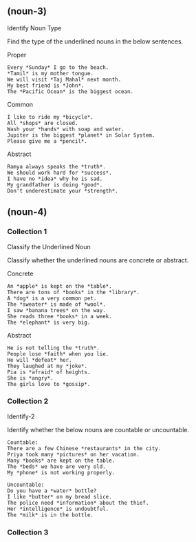 ## (noun-3)

Identify Noun Type

Find the type of the underlined nouns in the below sentences.

Proper

```
Every *Sunday* I go to the beach.
*Tamil* is my mother tongue.
We will visit *Taj Mahal* next month.
My best friend is *John*.
The *Pacific Ocean* is the biggest ocean.
```

Common

```
I like to ride my *bicycle*.
All *shops* are closed.
Wash your *hands* with soap and water.
Jupiter is the biggest *planet* in Solar System.
Please give me a *pencil*.
```

Abstract

```
Ramya always speaks the *truth*.
We should work hard for *success*.
I have no *idea* why he is sad.
My grandfather is doing *good*.
Don't underestimate your *strength*.
```

## (noun-4)

### Collection 1

Classify the Underlined Noun

Classify whether the underlined nouns are concrete or abstract.

Concrete

```
An *apple* is kept on the *table*.
There are tons of *books* in the *library*.
A *dog* is a very common pet.
The *sweater* is made of *wool*.
I saw *banana trees* on the way.
She reads three *books* in a week.
The *elephant* is very big.
```

Abstract

```
He is not telling the *truth*.
People lose *faith* when you lie.
He will *defeat* her.
They laughed at my *joke*.
Pia is *afraid* of heights.
She is *angry*.
The girls love to *gossip*.
```

### Collection 2

Identify-2 

Identify whether the below nouns are countable or uncountable.
```
Countable:
There are a few Chinese *restaurants* in the city.
Priya took many *pictures* on her vacation.
Many *books* are kept on the table.
The *beds* we have are very old.
My *phone* is not working properly.

Uncountable:
Do you have a *water* bottle?
I like *butter* on my bread slice.
The police need *information* about the thief.
Her *intelligence* is undoubtful.
The *milk* is in the bottle.
```

### Collection 3

